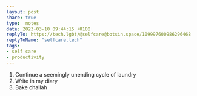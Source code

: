 ```yaml
---
layout: post
share: true
type: _notes
date: 2023-03-10 09:44:15 +0100
replyTo: https://tech.lgbt/@selfcare@botsin.space/109997600986296468
replyToName: "selfcare.tech"
tags:
- self care
- productivity
---
```

1. Continue a seemingly unending cycle of laundry
2. Write in my diary
3. Bake challah